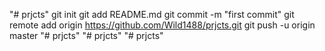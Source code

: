 "# prjcts"  git init git add README.md git commit -m "first commit" git remote add origin https://github.com/Wild1488/prjcts.git git push -u origin master
"# prjcts" 
"# prjcts" 
"# prjcts" 
